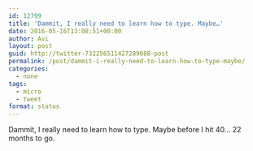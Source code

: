 ```yaml
---
id: 12799
title: 'Dammit, I really need to learn how to type. Maybe…'
date: 2016-05-16T13:08:51+00:00
author: Avi
layout: post
guid: http://twitter-732256511427289088-post
permalink: /post/dammit-i-really-need-to-learn-how-to-type-maybe/
categories:
  - none
tags:
  - micro
  - tweet
format: status
---
```

Dammit, I really need to learn how to type. Maybe before I hit 40… 22 months to go.